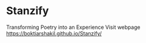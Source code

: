 # Stanzify
Transforming Poetry into an Experience
Visit webpage https://boktiarshakil.github.io/Stanzify/
